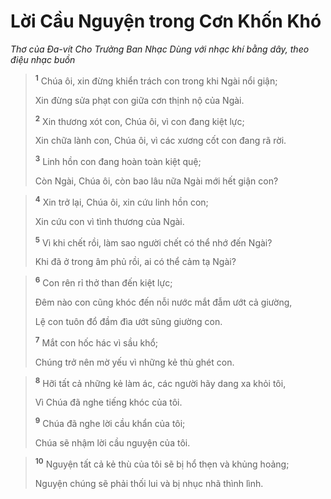 # Lời Cầu Nguyện trong Cơn Khốn Khó
*Thơ của Ða-vít Cho Trưởng Ban Nhạc Dùng với nhạc khí bằng dây, theo điệu nhạc buồn*

> <sup><b>1</b></sup> Chúa ôi, xin đừng khiển trách con trong khi Ngài nổi giận;
> 
> Xin đừng sửa phạt con giữa cơn thịnh nộ của Ngài.
> 
> <sup><b>2</b></sup> Xin thương xót con, Chúa ôi, vì con đang kiệt lực;
> 
> Xin chữa lành con, Chúa ôi, vì các xương cốt con đang rã rời.
> 
> <sup><b>3</b></sup> Linh hồn con đang hoàn toàn kiệt quệ;
> 
> Còn Ngài, Chúa ôi, còn bao lâu nữa Ngài mới hết giận con?
>


> <sup><b>4</b></sup> Xin trở lại, Chúa ôi, xin cứu linh hồn con;
> 
> Xin cứu con vì tình thương của Ngài.
> 
> <sup><b>5</b></sup> Vì khi chết rồi, làm sao người chết có thể nhớ đến Ngài?
> 
> Khi đã ở trong âm phủ rồi, ai có thể cảm tạ Ngài?
>


> <sup><b>6</b></sup> Con rên rỉ thở than đến kiệt lực;
> 
> Ðêm nào con cũng khóc đến nỗi nước mắt đẫm ướt cả giường,
> 
> Lệ con tuôn đổ đầm đìa ướt sũng giường con.
> 
> <sup><b>7</b></sup> Mắt con hốc hác vì sầu khổ;
> 
> Chúng trở nên mờ yếu vì những kẻ thù ghét con.
>


> <sup><b>8</b></sup> Hỡi tất cả những kẻ làm ác, các người hãy dang xa khỏi tôi,
> 
> Vì Chúa đã nghe tiếng khóc của tôi.
> 
> <sup><b>9</b></sup> Chúa đã nghe lời cầu khẩn của tôi;
> 
> Chúa sẽ nhậm lời cầu nguyện của tôi.
>


> <sup><b>10</b></sup> Nguyện tất cả kẻ thù của tôi sẽ bị hổ thẹn và khủng hoảng;
> 
> Nguyện chúng sẽ phải thối lui và bị nhục nhã thình lình.
>


